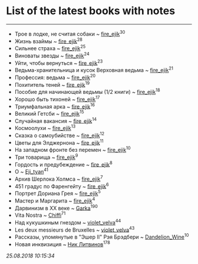 # List of the latest books with notes
---

* Трое в лодке, не считая собаки ~ [fire_ejik](users/329/32903202-vkontakte)<sup>30</sup>
* Жизнь взаймы ~ [fire_ejik](users/329/32903202-vkontakte)<sup>28</sup>
* Сильнее страха ~ [fire_ejik](users/329/32903202-vkontakte)<sup>25</sup>
* Виноваты звезды ~ [fire_ejik](users/329/32903202-vkontakte)<sup>24</sup>
* Уйти, чтобы вернуться ~ [fire_ejik](users/329/32903202-vkontakte)<sup>23</sup>
* Ведьма-хранительница и кусок Верховная ведьма ~ [fire_ejik](users/329/32903202-vkontakte)<sup>21</sup>
* Профессия: ведьма ~ [fire_ejik](users/329/32903202-vkontakte)<sup>20</sup>
* Похититель теней ~ [fire_ejik](users/329/32903202-vkontakte)<sup>19</sup>
* Пособие для начинающей ведьмы (1/2 книги) ~ [fire_ejik](users/329/32903202-vkontakte)<sup>18</sup>
* Хорошо быть тихоней ~ [fire_ejik](users/329/32903202-vkontakte)<sup>17</sup>
* Триумфальная арка ~ [fire_ejik](users/329/32903202-vkontakte)<sup>16</sup>
* Великий Гетсби ~ [fire_ejik](users/329/32903202-vkontakte)<sup>15</sup>
* Случайная вакансия ~ [fire_ejik](users/329/32903202-vkontakte)<sup>14</sup>
* Космоолухи ~ [fire_ejik](users/329/32903202-vkontakte)<sup>13</sup>
* Сказка о самоубийстве ~ [fire_ejik](users/329/32903202-vkontakte)<sup>12</sup>
* Цветы для Элджернона ~ [fire_ejik](users/329/32903202-vkontakte)<sup>11</sup>
* На западном фронте без перемен ~ [fire_ejik](users/329/32903202-vkontakte)<sup>10</sup>
* Три товарища ~ [fire_ejik](users/329/32903202-vkontakte)<sup>9</sup>
* Гордость и предубеждение ~ [fire_ejik](users/329/32903202-vkontakte)<sup>8</sup>
* О ~ [Eji_tyan](users/235/2352103981-twitter)<sup>41</sup>
* Архив Шерлока Холмса ~ [fire_ejik](users/329/32903202-vkontakte)<sup>7</sup>
* 451 градус по Фаренгейту ~ [fire_ejik](users/329/32903202-vkontakte)<sup>6</sup>
* Портрет Дориана Грея ~ [fire_ejik](users/329/32903202-vkontakte)<sup>5</sup>
* Мастер и Маргарита ~ [fire_ejik](users/329/32903202-vkontakte)<sup>4</sup>
* Дарвинизм в XX веке ~ [Garka](users/115/115753719718250012620-google)<sup>190</sup>
* Vita Nostra ~ [Chiffi](users/105/105831994080785626680-google)<sup>71</sup>
* Над кукушкиным гнездом ~ [violet_velva](users/116/116961712580551399099-google)<sup>44</sup>
* Les deux messieurs de Bruxelles ~ [violet_velva](users/116/116961712580551399099-google)<sup>43</sup>
* Рассказы, упомянутые в "Эшер II" Рэя Брэдбери ~ [Dandelion_Wine](users/586/58602788-vkontakte)<sup>10</sup>
* Новая инквизиция ~ [Ник Литвинов](users/241/241974816-vkontakte)<sup>178</sup>


_25.08.2018 10:15:34_

